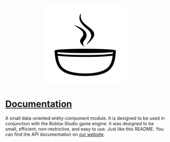 <div style="width:100%; text-align:center;"><img src=".moonwave/static/SoupWhiteBlack.png" alt="Stew Logo" width="256"/></div>

# [Documentation](https://data-oriented-house.github.io/Stew/)

A small data-oriented entity-component module. It is designed to be used in conjunction with the Roblox Studio game engine. It was designed to be small, efficient, non-restrictive, and easy to use. Just like this README. You can find the API documentation on [our website](https://data-oriented-house.github.io/Stew/).
